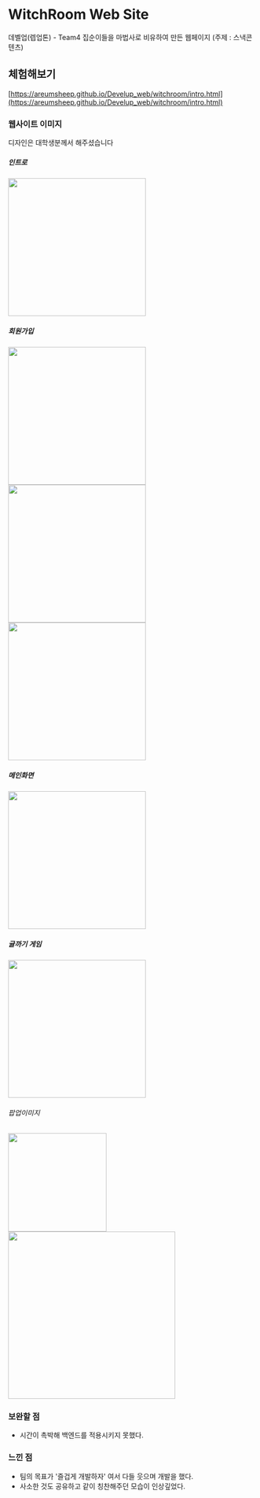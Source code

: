# WitchRoom Web Site
데벨업(렙업톤) - Team4
집순이들을 마법사로 비유하여 만든 웹페이지 (주제 : 스낵콘텐츠)

## 체험해보기
[https://areumsheep.github.io/Develup_web/witchroom/intro.html](https://areumsheep.github.io/Develup_web/witchroom/intro.html)

### 웹사이트 이미지
디자인은 대학생분께서 해주셨습니다
##### 인트로
<img src ="https://user-images.githubusercontent.com/48716298/71768285-273a9680-2f58-11ea-9179-8c0b2758752e.PNG" width="280"></img>

##### 회원가입
<div>
  <img src ="https://user-images.githubusercontent.com/48716298/71768286-273a9680-2f58-11ea-9760-07e06e3fbdbb.PNG" width="280"></img>
  <img src ="https://user-images.githubusercontent.com/48716298/71768283-26a20000-2f58-11ea-99f6-dc05d1eab013.PNG" width="280"></img>
  <img src ="https://user-images.githubusercontent.com/48716298/71768284-26a20000-2f58-11ea-8c3b-1e0486297857.PNG" width="280"></img>
</div>

##### 메인화면
<img src ="https://user-images.githubusercontent.com/48716298/71768288-286bc380-2f58-11ea-8556-abd41831701d.PNG" width="280"></img>

##### 귤까기 게임
<img src ="https://user-images.githubusercontent.com/48716298/71768289-286bc380-2f58-11ea-893a-7a6575b4b24c.PNG" width="280"></img>

###### 팝업이미지
<div>
  <img src ="https://user-images.githubusercontent.com/48716298/71768373-c3649d80-2f58-11ea-9806-434a5f90fc6b.PNG" width="200"></img>
  <img src ="https://user-images.githubusercontent.com/48716298/71768377-c495ca80-2f58-11ea-9860-66fb3b1e2647.PNG" width="340"></img>
</div>

### 보완할 점
- 시간이 촉박해 백엔드를 적용시키지 못했다.

### 느낀 점
- 팀의 목표가 '즐겁게 개발하자' 여서 다들 웃으며 개발을 했다.
- 사소한 것도 공유하고 같이 칭찬해주던 모습이 인상깊었다.
